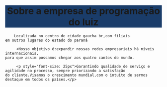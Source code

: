  <!DOCTYPE html>
<html lang="pt-br">
    
<head>
        <meta charset="UTF-8">
        <title> de programação do luiz </title>
        <link rel="stylesheet" href="style.css"
</head>
     
<body>
         <h1 style="font-size: 30px;text-align: center; background:  #1a3c69">Sobre a empresa de programação do luiz</h1>

        Localizada no centro de cidade gaucha br,com filiais
    em outros lugares do estado do paraná

         <Nosso objetivo é:expandir nossas redes empresariais há niveis internacionais,
    para que assim possamos chegar aos quatro cantos do mundo.

         <p style="font-size: 25px">Garantindo qualidade de serviço e agilidade no processo, sempre priorizando a satisfação
    do cliente.Visamos o crescimento mundial,com o intuito de sermos destaque em todos os países.</p>  
    
</body>

</html>